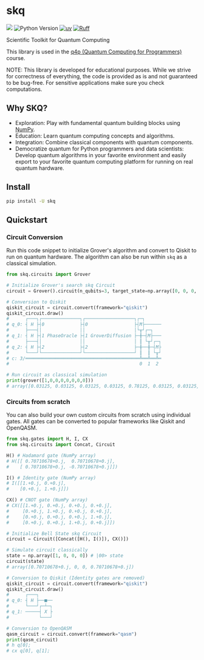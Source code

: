 # skq

![](https://img.shields.io/pypi/dm/skq)
![Python Version](https://img.shields.io/badge/dynamic/toml?url=https://raw.githubusercontent.com/CarloLepelaars/skq/main/pyproject.toml&query=%24.project%5B%22requires-python%22%5D&label=python&color=blue) 
[![uv](https://img.shields.io/endpoint?url=https://raw.githubusercontent.com/astral-sh/uv/main/assets/badge/v0.json)](https://github.com/astral-sh/uv)
[![Ruff](https://img.shields.io/endpoint?url=https://raw.githubusercontent.com/astral-sh/ruff/main/assets/badge/v2.json)](https://github.com/astral-sh/ruff)



Scientific Toolkit for Quantum Computing

This library is used in the [q4p (Quantum Computing for Programmers)](https://github.com/CarloLepelaars/q4p) course.

NOTE: This library is developed for educational purposes. While we strive for correctness of everything, the code is provided as is and not guaranteed to be bug-free. For sensitive applications make sure you check computations. 

## Why SKQ?

- Exploration: Play with fundamental quantum building blocks using [NumPy](https://numpy.org).
- Education: Learn quantum computing concepts and algorithms.
- Integration: Combine classical components with quantum components.
- Democratize quantum for Python programmers and data scientists: Develop quantum algorithms in your favorite environment and easily export to your favorite quantum computing platform for running on real quantum hardware.

## Install

```bash
pip install -U skq
```

## Quickstart

### Circuit Conversion

Run this code snippet to initialize Grover's algorithm and convert to Qiskit to run on quantum hardware. The algorithm can also be run within `skq` as a classical simulation.

```python
from skq.circuits import Grover

# Initialize Grover's search skq Circuit
circuit = Grover().circuit(n_qubits=3, target_state=np.array([0, 0, 0, 0, 1, 0, 0, 0]), n_iterations=1)

# Conversion to Qiskit
qiskit_circuit = circuit.convert(framework="qiskit")
qiskit_circuit.draw()
#      ┌───┐┌──────────────┐┌──────────────────┐┌─┐      
# q_0: ┤ H ├┤0             ├┤0                 ├┤M├──────
#      ├───┤│              ││                  │└╥┘┌─┐   
# q_1: ┤ H ├┤1 PhaseOracle ├┤1 GroverDiffusion ├─╫─┤M├───
#      ├───┤│              ││                  │ ║ └╥┘┌─┐
# q_2: ┤ H ├┤2             ├┤2                 ├─╫──╫─┤M├
#      └───┘└──────────────┘└──────────────────┘ ║  ║ └╥┘
# c: 3/══════════════════════════════════════════╩══╩══╩═
#                                                0  1  2 

# Run circuit as classical simulation
print(grover([1,0,0,0,0,0,0,0]))
# array([0.03125, 0.03125, 0.03125, 0.03125, 0.78125, 0.03125, 0.03125, 0.03125])
```

### Circuits from scratch

You can also build your own custom circuits from scratch using individual gates. All gates can be converted to popular frameworks like Qiskit and OpenQASM.

```python
from skq.gates import H, I, CX
from skq.circuits import Concat, Circuit

H() # Hadamard gate (NumPy array)
# H([[ 0.70710678+0.j,  0.70710678+0.j],
#    [ 0.70710678+0.j, -0.70710678+0.j]])

I() # Identity gate (NumPy array)
# I([[1.+0.j, 0.+0.j],
#    [0.+0.j, 1.+0.j]])

CX() # CNOT gate (NumPy array)
# CX([[1.+0.j, 0.+0.j, 0.+0.j, 0.+0.j],
#     [0.+0.j, 1.+0.j, 0.+0.j, 0.+0.j],
#     [0.+0.j, 0.+0.j, 0.+0.j, 1.+0.j],
#     [0.+0.j, 0.+0.j, 1.+0.j, 0.+0.j]])

# Initialize Bell State skq Circuit
circuit = Circuit([Concat([H(), I()]), CX()])

# Simulate circuit classically
state = np.array([1, 0, 0, 0]) # |00> state
circuit(state)
# array([0.70710678+0.j, 0, 0, 0.70710678+0.j])

# Conversion to Qiskit (Identity gates are removed)
qiskit_circuit = circuit.convert(framework="qiskit")
qiskit_circuit.draw()
#      ┌───┐     
# q_0: ┤ H ├──■──
#      └───┘┌─┴─┐
# q_1: ─────┤ X ├
#           └───┘

# Conversion to OpenQASM
qasm_circuit = circuit.convert(framework="qasm")
print(qasm_circuit)
# h q[0];
# cx q[0], q[1];
```
